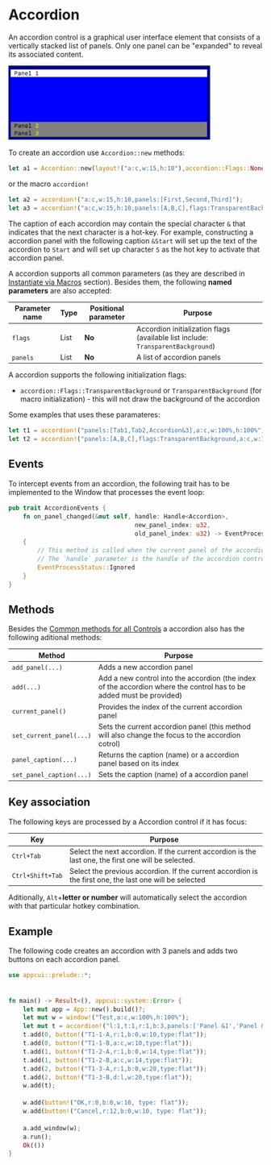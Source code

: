 # Accordion

An accordion control is a graphical user interface element that consists of a vertically stacked list of panels. Only one panel can be "expanded" to reveal its associated content.

<img src="img/accordion.png" width=400/>

To create an accordion use `Accordion::new` methods:
```rs
let a1 = Accordion::new(layout!("a:c,w:15,h:10"),accordion::Flags::None);
```

or the macro `accordion!`
```rs
let a2 = accordion!("a:c,w:15,h:10,panels:[First,Second,Third]");
let a3 = accordion!("a:c,w:15,h:10,panels:[A,B,C],flags:TransparentBackground");
```

The caption of each accordion may contain the special character `&` that indicates that the next character is a hot-key. For example, constructing a accordion panel with the following caption `&Start` will set up the text of the accordion to `Start` and will set up character `S` as the hot key to activate that accordion panel.

A accordion supports all common parameters (as they are described in [Instantiate via Macros](../instantiate_via_macros.md) section). Besides them, the following **named parameters** are also accepted:

| Parameter name | Type | Positional parameter | Purpose                                                                           |
| -------------- | ---- | -------------------- | --------------------------------------------------------------------------------- |
| `flags`        | List | **No**               | Accordion initialization flags  (available list include: `TransparentBackground`) |
| `panels`       | List | **No**               | A list of accordion panels                                                        |

A accordion supports the following initialization flags:
* `accordion::Flags::TransparentBackground` or `TransparentBackground` (for macro initialization) - this will not draw the background of the accordion

Some examples that uses these paramateres:
```rs
let t1 = accordion!("panels:[Tab1,Tab2,Accordion&3],a:c,w:100%,h:100%");
let t2 = accordion!("panels:[A,B,C],flags:TransparentBackground,a:c,w:100%,h:100%");
```

## Events

To intercept events from an accordion, the following trait has to be implemented to the Window that processes the event loop:

```rs
pub trait AccordionEvents {
    fn on_panel_changed(&mut self, handle: Handle<Accordion>, 
                                   new_panel_index: u32, 
                                   old_panel_index: u32) -> EventProcessStatus 
    {
        // This method is called when the current panel of the accordion is changed.
        // The `handle` parameter is the handle of the accordion control.
        EventProcessStatus::Ignored
    }
}
```

## Methods

Besides the [Common methods for all Controls](../common_methods.md) a accordion also has the following aditional methods:

| Method                   | Purpose                                                                                                              |
| ------------------------ | -------------------------------------------------------------------------------------------------------------------- |
| `add_panel(...)`         | Adds a new accordion panel                                                                                           |
| `add(...)`               | Add a new control into the accordion (the index of the accordion where the control has to be added must be provided) |
| `current_panel()`        | Provides the index of the current accordion panel                                                                    |
| `set_current_panel(...)` | Sets the current accordion panel (this method will also change the focus to the accordion cotrol)                    |
| `panel_caption(...)`     | Returns the caption (name) or a accordion panel based on its index                                                   |
| `set_panel_caption(...)` | Sets the caption (name) of a accordion panel                                                                         |

## Key association

The following keys are processed by a Accordion control if it has focus:

| Key              | Purpose                                                                                                 |
| ---------------- | ------------------------------------------------------------------------------------------------------- |
| `Ctrl+Tab`       | Select the next accordion. If the current accordion is the last one, the first one will be selected.    |
| `Ctrl+Shift+Tab` | Select the previous accordion. If the current accordion is the first one, the last one will be selected |

Aditionally, `Alt`+**letter or number** will automatically select the accordion with that particular hotkey combination.

## Example

The following code creates an accordion with 3 panels and adds two buttons on each accordion panel.

```rs
use appcui::prelude::*;


fn main() -> Result<(), appcui::system::Error> {
    let mut app = App::new().build()?;
    let mut w = window!("Test,a:c,w:100%,h:100%");
    let mut t = accordion!("l:1,t:1,r:1,b:3,panels:['Panel &1','Panel &2','Panel &3']");
    t.add(0, button!("T1-1-A,r:1,b:0,w:10,type:flat"));
    t.add(0, button!("T1-1-B,a:c,w:10,type:flat"));      
    t.add(1, button!("T1-2-A,r:1,b:0,w:14,type:flat"));
    t.add(1, button!("T1-2-B,a:c,w:14,type:flat")); 
    t.add(2, button!("T1-3-A,r:1,b:0,w:20,type:flat"));
    t.add(2, button!("T1-3-B,d:l,w:20,type:flat"));  
    w.add(t); 

    w.add(button!("OK,r:0,b:0,w:10, type: flat"));
    w.add(button!("Cancel,r:12,b:0,w:10, type: flat"));

    a.add_window(w);
    a.run();
    Ok(())
}
```